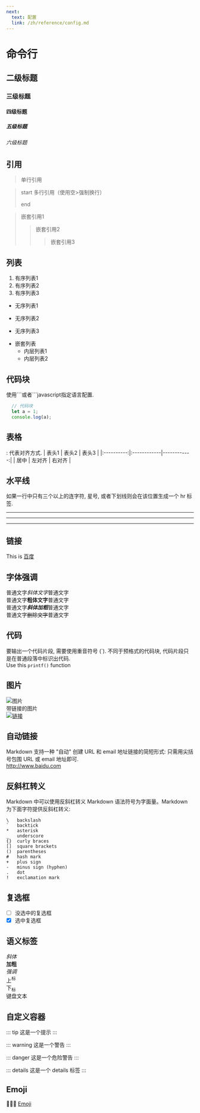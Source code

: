 ```yaml
---
next:
  text: 配置
  link: /zh/reference/config.md
---
```


# 命令行
## 二级标题
### 三级标题
#### 四级标题
##### 五级标题
###### 六级标题

## 引用
> 单行引用

> start 多行引用（使用空>强制换行）
>
> end

> 嵌套引用1
>> 嵌套引用2
>>> 嵌套引用3

## 列表
1. 有序列表1
2. 有序列表2
3. 有序列表3

- 无序列表1
* 无序列表2
+ 无序列表3

- 嵌套列表
  + 内层列表1
  + 内层列表2

## 代码块
使用\```或者\```javascript指定语言配置.
```javascript
  // 代码块
  let a = 1;
  console.log(a);
```

## 表格
: 代表对齐方式.
|    表头1    |    表头2    |    表头3    |
|:----------:|:------------|------------:|
|     居中    |    左对齐   |    右对齐   |

## 水平线
如果一行中只有三个以上的连字符, 星号, 或者下划线则会在该位置生成一个 hr 标签.
***
---
___

## 链接
This is [百度](http://www.baidu.com/ "www.baidu.com")

## 字体强调
普通文字*斜体文字*普通文字<br>
普通文字**粗体文字**普通文字<br>
普通文字***斜体加粗***普通文字<br>
普通文字~~删除文字~~普通文字

## 代码
要输出一个代码片段, 需要使用重音符号 (\`). 不同于预格式的代码块, 代码片段只是在普通段落中标识出代码.<br>
Use this `printf()` function

## 图片
![图片](/logo.png "图片")<br>
带链接的图片<br>
[![链接](/logo.png "带链接的图片")](http://www.baidu.com)

## 自动链接
Markdown 支持一种 "自动" 创建 URL 和 email 地址链接的简短形式: 只需用尖括号包围 URL 或 email 地址即可.<br>
<http://www.baidu.com>

## 反斜杠转义
Markdown 中可以使用反斜杠转义 Markdown 语法符号为字面量。Markdown 为下面字符提供反斜杠转义:
```
\   backslash
`   backtick
*   asterisk
_   underscore
{}  curly braces
[]  square brackets
()  parentheses
#   hash mark
+   plus sign
-   minus sign (hyphen)
.   dot
!   exclamation mark
```

## 复选框
- [ ] 没选中的复选框
- [x] 选中复选框

## 语义标签
<i>斜体</i><br>
<b>加粗</b><br>
<em>强调</em><br>
上<sup>标</sup><br>
下<sub>标</sub><br>
<kbd>键盘文本</kbd><br>

## 自定义容器
::: tip
这是一个提示
:::

::: warning
这是一个警告
:::

::: danger
这是一个危险警告
:::

::: details
这是一个 details 标签
:::

## Emoji
:tada::tada::tada:
[Emoji](https://github.com/ikatyang/emoji-cheat-sheet)
